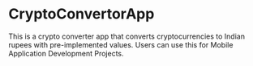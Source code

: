 # CryptoConvertorApp
This is a crypto converter app that converts cryptocurrencies to Indian rupees with pre-implemented values.
Users can use this for Mobile Application Development Projects.
